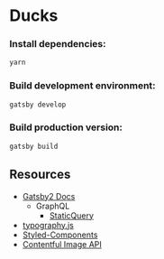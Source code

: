 # Ducks

### Install dependencies:
```sh
yarn
```

### Build development environment:

```sh
gatsby develop
```

### Build production version:
```sh
gatsby build
```

## Resources
- [Gatsby2 Docs](https://next.gatsbyjs.org/)
  - GraphQL
    - [StaticQuery](https://next.gatsbyjs.org/docs/static-query/)
- [typography.js](http://kyleamathews.github.io/typography.js/)
- [Styled-Components](https://www.styled-components.com/)
- [Contentful Image API](https://www.contentful.com/developers/docs/references/images-api/#/reference/changing-formats/progressive-jpegs)